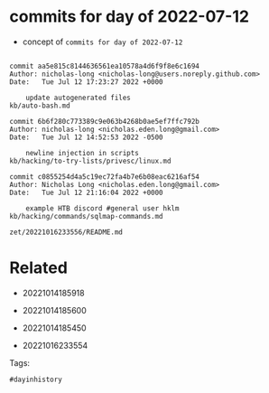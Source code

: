 # commits for day of 2022-07-12

- concept of `commits for day of 2022-07-12`

```

commit aa5e815c8144636561ea10578a4d6f9f8e6c1694
Author: nicholas-long <nicholas-long@users.noreply.github.com>
Date:   Tue Jul 12 17:23:27 2022 +0000

    update autogenerated files
kb/auto-bash.md

commit 6b6f280c773389c9e063b4268b0ae5ef7ffc792b
Author: nicholas-long <nicholas.eden.long@gmail.com>
Date:   Tue Jul 12 14:52:53 2022 -0500

    newline injection in scripts
kb/hacking/to-try-lists/privesc/linux.md

commit c0855254d4a5c19ec72fa4b7e6b08eac6216af54
Author: Nicholas Long <nicholas.eden.long@gmail.com>
Date:   Tue Jul 12 21:16:04 2022 +0000

    example HTB discord #general user hklm
kb/hacking/commands/sqlmap-commands.md
```

` zet/20221016233556/README.md `

# Related

- 20221014185918

- 20221014185600

- 20221014185450

- 20221016233554

Tags:

    #dayinhistory
